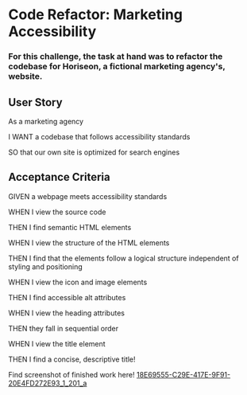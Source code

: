 # Code Refactor: Marketing Accessibility 
### For this challenge, the task at hand was to refactor the codebase for Horiseon, a fictional marketing agency's, website. 

## User Story

As a marketing agency

I WANT a codebase that follows accessibility standards

SO that our own site is optimized for search engines



## Acceptance Criteria

GIVEN a webpage meets accessibility standards

WHEN I view the source code

THEN I find semantic HTML elements

WHEN I view the structure of the HTML elements

THEN I find that the elements follow a logical structure independent of styling and positioning

WHEN I view the icon and image elements

THEN I find accessible alt attributes

WHEN I view the heading attributes

THEN they fall in sequential order

WHEN I view the title element

THEN I find a concise, descriptive title!

Find screenshot of finished work here!
[18E69555-C29E-417E-9F91-20E4FD272E93_1_201_a](https://github.com/esteveza11/marketing-accessibility/assets/155405776/afeb7d76-548f-4b52-8b78-c44675b4ee08)



